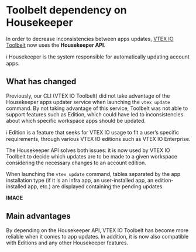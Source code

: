 # Toolbelt dependency on Housekeeper 

In order to decrease inconsistencies between apps updates, [VTEX IO Toolbelt](https://github.com/vtex/toolbelt) now uses the __Housekeeper API__.  

:information_source: Housekeeper is the system responsible for automatically updating account apps.

## What has changed

Previously, our CLI (VTEX IO Toolbelt) did not take advantage of the Housekeeper apps updater service when launching the `vtex update` command. By not taking advantage of this service, Toolbelt was not able to support features such as Edition, which could have led to inconsistencies about which specific workspace apps should be updated.

:information_source: Edition is a feature that seeks for VTEX IO usage to fit a user’s specific requirements, through various VTEX IO editions such as VTEX IO Enterprise.

The Housekeeper API solves both issues: it is now used by VTEX IO Toolbelt to decide which updates are to be made to a given workspace considering the necessary changes to an account edition. 

When launching the `vtex update` command, tables separated by the app installation type (if it is an infra app, an user-installed app, an edition-installed app, etc.) are displayed containing the pending updates. 

__IMAGE__ 

## Main advantages

By depending on the Housekeeper API, VTEX IO Toolbelt has become more reliable when it comes to app updates. In addition, it is now also compatible with Editions and any other Housekeeper features.
